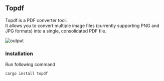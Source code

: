 ## Topdf

Topdf is a PDF converter tool.  
It allows you to convert multiple image files (currently supporting PNG and JPG formats) into a single, consolidated PDF file.

![output](https://github.com/user-attachments/assets/73a84366-cd23-40ed-98b6-14432ee15293)

### Installation
Run following command
```bash
cargo install topdf
```
